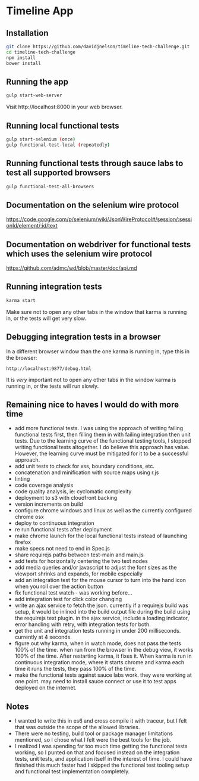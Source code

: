 # Timeline App

## Installation
```bash
git clone https://github.com/davidjnelson/timeline-tech-challenge.git
cd timeline-tech-challenge
npm install
bower install
```

## Running the app
```bash
gulp start-web-server
```

Visit http://localhost:8000 in your web browser.

## Running local functional tests
```bash
gulp start-selenium (once)
gulp functional-test-local (repeatedly)
```

## Running functional tests through sauce labs to test all supported browsers
```bash
gulp functional-test-all-browsers
```

## Documentation on the selenium wire protocol
https://code.google.com/p/selenium/wiki/JsonWireProtocol#/session/:sessionId/element/:id/text

## Documentation on webdriver for functional tests which uses the selenium wire protocol
https://github.com/admc/wd/blob/master/doc/api.md

## Running integration tests
```bash
karma start
```
Make sure not to open any other tabs in the window that karma is running in, or the tests will get very slow.

## Debugging integration tests in a browser
In a different browser window than the one karma is running in, type this in the browser:
```
http://localhost:9877/debug.html
```
It is _very_ important not to open any other tabs in the window karma is running in, or the tests will run slowly.

## Remaining nice to haves I would do with more time
- add more functional tests.  I was using the approach of writing failing functional tests first, then filling them
in with failing integration then unit tests.  Due to the learning curve of the functional testing tools, I stopped
writing functional tests altogether.  I do believe this approach has value.  However, the learning curve must be
mitigated for it to be a successful approach.
- add unit tests to check for xss, boundary conditions, etc.
- concatenation and minification with source maps using r.js
- linting
- code coverage analysis
- code quality analysis, ie: cyclomatic complexity
- deployment to s3 with cloudfront backing
- version increments on build
- configure chrome windows and linux as well as the currently configured chrome osx
- deploy to continuous integration
- re run functional tests after deployment
- make chrome launch for the local functional tests instead of launching firefox
- make specs not need to end in Spec.js
- share requirejs paths between test-main and main.js
- add tests for horizontally centering the two text nodes
- add media queries and/or javascript to adjust the font sizes as the viewport shrinks and expands, for mobile especially
- add an integration test for the mouse cursor to turn into the hand icon when you roll over the action button
- fix functional test watch - was working before...
- add integration test for click color changing
- write an ajax service to fetch the json.  currently if a requirejs build was setup, it would be inlined
 into the build output file during the build using the requirejs text plugin.  in the ajax service, include a
 loading indicator, error handling with retry, with integration tests for both.
- get the unit and integration tests running in under 200 milliseconds.  currently at 4 seconds.
- figure out why karma, when in watch mode, does not pass the tests 100% of the time.  when run from the browser in
the debug view, it works 100% of the time.  After restarting karma, it fixes it.  When karma is run in
continuous integration mode, where it starts chrome and karma each time it runs the tests, they pass 100% of the time.
- make the functional tests against sauce labs work. they were working at one point.  may need to install sauce connect
or use it to test apps deployed on the internet.

## Notes
- I wanted to write this in es6 and cross compile it with traceur, but I felt that was outside the scope of the
allowed libraries.
- There were no testing, build tool or package manager limitations mentioned, so I chose what I felt were the best
tools for the job.
- I realized I was spending far too much time getting the functional tests working, so I punted on that and focused
instead on the integration tests, unit tests, and application itself in the interest of time.  I could have finished
this much faster had I skipped the functional test tooling setup and functional test implementation completely.
